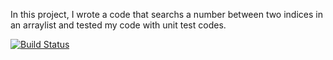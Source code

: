 In this project, I wrote a code that searchs a number between two indices in an arraylist and tested my code with unit test codes.

[![Build Status](https://travis-ci.org/emirturkmen/emir_turkmen_hw1.svg?branch=main)](https://travis-ci.org/emirturkmen/emir_turkmen_hw1)